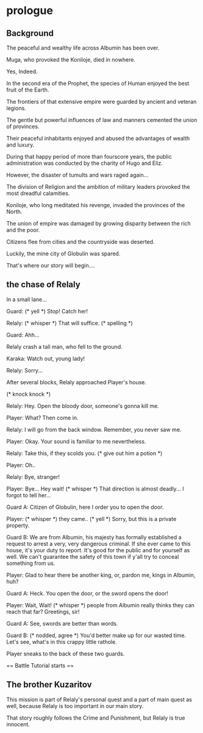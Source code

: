 # prologue

## Background

The peaceful and wealthy life across Albumin has been over.

Muga, who provoked the Koniloje, died in nowhere.

Yes, Indeed.

In the second era of the Prophet, the species of Human enjoyed the best fruit of the Earth.

The frontiers of that extensive empire were guarded by ancient and veteran legions.

The gentle but powerful influences of law and manners cemented the union of provinces.

Their peaceful inhabitants enjoyed and abused the advantages of wealth and luxury.

During that happy period of more than fourscore years, the public administration was conducted by the charity of Hugo and Eliz.

However, the disaster of tumults and wars raged again...

The division of Religion and the ambition of military leaders provoked the most dreadful calamities.

Koniloje, who long meditated his revenge, invaded the provinces of the North.

The union of empire was damaged by growing disparity between the rich and the poor.

Citizens flee from cities and the countryside was deserted.

Luckily, the mine city of Globulin was spared.

That's where our story will begin....

## the chase of Relaly

In a small lane...

Guard: (* yell *) Stop! Catch her!

Relaly: (\* whisper \*) That will suffice. (\* spelling \*)

Guard: Ahh...

Relaly crash a tall man, who fell to the ground.

Karaka: Watch out, young lady!

Relaly: Sorry...

After several blocks, Relaly approached Player's house.

(\* knock knock \*)

Relaly: Hey. Open the bloody door, someone's gonna kill me.

Player: What? Then come in.

Relaly: I will go from the back window. Remember, you never saw me.

Player: Okay. Your sound is familiar to me nevertheless.

Relaly: Take this, if they scolds you. (* give out him a potion *)

Player: Oh..

Relaly: Bye, stranger!

Player: Bye... Hey wait! (\* whisper \*) That direction is almost deadly... I forgot to tell her...

Guard A: Citizen of Globulin, here I order you to open the door.

Player: (\* whisper \*) they came.. (\* yell \*) Sorry, but this is a private property.

Guard B: We are from Albumin, his majesty has formally established a request to arrest a very, very dangerous criminal. If she ever came to this house, it's your duty to report. It's good for the public and for yourself as well. We can't guarantee the safety of this town if y'all try to conceal something from us.

Player: Glad to hear there be another king, or, pardon me, kings in Albumin, huh?

Guard A: Heck. You open the door, or the sword opens the door!

Player: Wait, Wait! (\* whisper \*) people from Albumin really thinks they can reach that far? Greetings, sir!

Guard A: See, swords are better than words.

Guard B: (\* nodded, agree \*) You'd better make up for our wasted time. Let's see, what's in this crappy little rathole.

Player sneaks to the back of these two guards.

== Battle Tutorial starts ==

## The brother Kuzaritov

This mission is part of Relaly's personal quest and a part of main quest as well, because Relaly is too important in our main story.

That story roughly follows the Crime and Punishment, but Relaly is true innocent.
